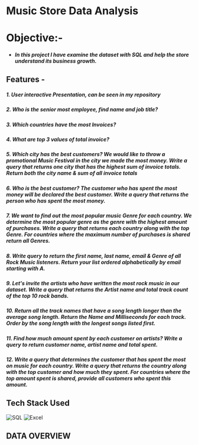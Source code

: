 # Music Store Data Analysis
# Objective:-
- ##### In this project I have examine the dataset with SQL and help the store understand its business growth.
## Features -
##### 1. User interactive Presentation, can be seen in my repository 
##### 2. Who is the senior most employee, find name and job title? 
##### 3. Which countries have the most Invoices?
##### 4. What are top 3 values of total invoice?
##### 5. Which city has the best customers? We would like to throw a promotional Music Festival in the city we made the most money. Write a query that returns one city            that has the highest sum of invoice totals. Return both the city name & sum of all invoice totals
##### 6. Who is the best customer? The customer who has spent the most money will be declared the best customer. Write a query that returns the person who has spent the most money.
##### 7. We want to find out the most popular music Genre for each country. We determine the most popular genre as the genre with the highest amount of purchases. Write a query that returns each country along with the top Genre. For countries where the maximum number of purchases is shared return all Genres.
##### 8. Write query to return the first name, last name, email & Genre of all Rock Music listeners. Return your list ordered alphabetically by email starting with A. 
##### 9. Let's invite the artists who have written the most rock music in our dataset. Write a query that returns the Artist name and total track count of the top 10 rock bands. 
##### 10. Return all the track names that have a song length longer than the average song length. Return the Name and Milliseconds for each track. Order by the song length with the longest songs listed first.
##### 11. Find how much amount spent by each customer on artists? Write a query to return customer name, artist name and total spent.
##### 12. Write a query that determines the customer that has spent the most on music for each country. Write a query that returns the country along with the top customer and how much they spent. For countries where the top amount spent is shared, provide all customers who spent this amount.
## Tech Stack Used 
![SQL](https://img.icons8.com/arcade/256/sql.png)
![Excel](https://img.icons8.com/color/256/microsoft-excel-2019.png)
## DATA OVERVIEW
